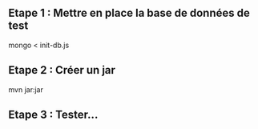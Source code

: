 ## Etape 1 : Mettre en place la base de données de test
mongo < init-db.js
## Etape 2 : Créer un jar
mvn jar:jar
## Etape 3 : Tester...